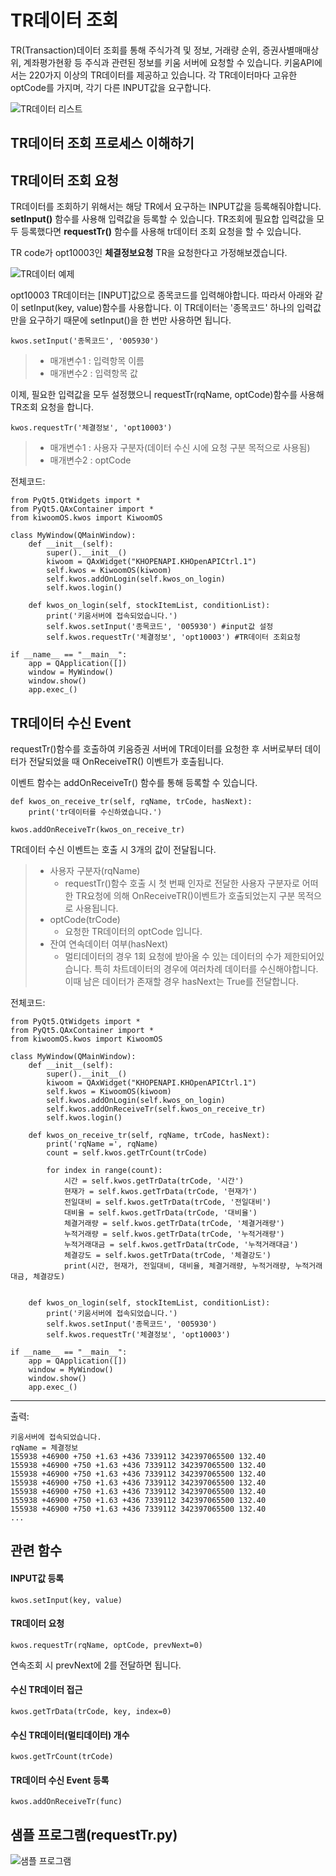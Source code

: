 # TR데이터 조회
TR(Transaction)데이터 조회를 통해 주식가격 및 정보, 거래량 순위, 증권사별매매상위, 계좌평가현황 등 주식과 관련된 정보를 키움 서버에 요청할 수 있습니다.
 키움API에서는 220가지 이상의 TR데이터를 제공하고 있습니다. 각 TR데이터마다 고유한 optCode를 가지며, 각기 다른 INPUT값을 요구합니다. 

![TR데이터 리스트](https://postfiles.pstatic.net/MjAxODA3MjZfMjA3/MDAxNTMyNjAzNTAwMTI5.zv0JvsrSjp9jKCafaGwHBG5ihkHsuWbNJ-Oeb5sB_R4g.Ew6sKckUQtzAmUt2KC_dO-K1ZG2WRB-TI65UKB4CEeYg.PNG.rkdwnsdud555/img2.png?type=w773)

TR데이터 조회 프로세스 이해하기
-----------------------------



TR데이터 조회 요청
-----------------
TR데이터를 조회하기 위해서는 해당 TR에서 요구하는 INPUT값을 등록해줘야합니다. **setInput()** 함수를 사용해 입력값을 등록할 수 있습니다.
 TR조회에 필요합 입력값을 모두 등록했다면 **requestTr()** 함수를 사용해 tr데이터 조회 요청을 할 수 있습니다.

TR code가 opt10003인 **체결정보요청** TR을 요청한다고 가정해보겠습니다. 

![TR데이터 예제](https://postfiles.pstatic.net/MjAxODA3MjZfNTMg/MDAxNTMyNjAzNTAwMTI1.kMltOvd0zsvpNaI7bj0YUyoW6NiEre5kh3dUSOdlsd0g.LlwTFLSW3w_M6QbkJBbq80f_nNfU8ZGDiU3Y1oWL7nAg.PNG.rkdwnsdud555/img3.png?type=w773)

opt10003 TR데이터는 [INPUT]값으로 종목코드를 입력해야합니다. 따라서 아래와 같이 setInput(key, value)함수를 사용합니다. 이 TR데이터는 '종목코드' 하나의 입력값만을 요구하기 때문에 setInput()을 한 번만 사용하면 됩니다.
```
kwos.setInput('종목코드', '005930')
```
> * 매개변수1 : 입력항목 이름
> * 매개변수2 : 입력항목 값


이제, 필요한 입력값을 모두 설정했으니 requestTr(rqName, optCode)함수를 사용해 TR조회 요청을 합니다.
```
kwos.requestTr('체결정보', 'opt10003')
```
> * 매개변수1 : 사용자 구분자(데이터 수신 시에 요청 구분 목적으로 사용됨)
> * 매개변수2 : optCode

전체코드:
```
from PyQt5.QtWidgets import *
from PyQt5.QAxContainer import *
from kiwoomOS.kwos import KiwoomOS

class MyWindow(QMainWindow):
    def __init__(self):
        super().__init__()
        kiwoom = QAxWidget("KHOPENAPI.KHOpenAPICtrl.1")
        self.kwos = KiwoomOS(kiwoom)
        self.kwos.addOnLogin(self.kwos_on_login)
        self.kwos.login()

    def kwos_on_login(self, stockItemList, conditionList):
        print('키움서버에 접속되었습니다.')
        self.kwos.setInput('종목코드', '005930') #input값 설정
        self.kwos.requestTr('체결정보', 'opt10003') #TR데이터 조회요청

if __name__ == "__main__":
    app = QApplication([])
    window = MyWindow()
    window.show()
    app.exec_()
```

TR데이터 수신 Event
------------------
requestTr()함수를 호출하여 키움증권 서버에 TR데이터를 요청한 후 서버로부터 데이터가 전달되었을 때 OnReceiveTR() 이벤트가 호출됩니다.

이벤트 함수는 addOnReceiveTr() 함수를 통해 등록할 수 있습니다.
```
def kwos_on_receive_tr(self, rqName, trCode, hasNext):
    print('tr데이터를 수신하였습니다.')
    
kwos.addOnReceiveTr(kwos_on_receive_tr)
```
TR데이터 수신 이벤트는 호출 시 3개의 값이 전달됩니다.
> * 사용자 구분자(rqName)
>    * requestTr()함수 호출 시 첫 번째 인자로 전달한 사용자 구분자로 어떠한 TR요청에 의해 OnReceiveTR()이벤트가 호출되었는지 구분 목적으로 사용됩니다.
> * optCode(trCode)
>    * 요청한 TR데이터의 optCode 입니다.
> * 잔여 연속데이터 여부(hasNext)
>    * 멀티데이터의 경우 1회 요청에 받아올 수 있는 데이터의 수가 제한되어있습니다. 특히 차트데이터의 경우에 여러차례 데이터를 수신해야합니다. 이때 남은 데이터가 존재할 경우 hasNext는 True를 전달합니다.

전체코드:
```
from PyQt5.QtWidgets import *
from PyQt5.QAxContainer import *
from kiwoomOS.kwos import KiwoomOS

class MyWindow(QMainWindow):
    def __init__(self):
        super().__init__()
        kiwoom = QAxWidget("KHOPENAPI.KHOpenAPICtrl.1")
        self.kwos = KiwoomOS(kiwoom)
        self.kwos.addOnLogin(self.kwos_on_login)
        self.kwos.addOnReceiveTr(self.kwos_on_receive_tr)
        self.kwos.login()

    def kwos_on_receive_tr(self, rqName, trCode, hasNext):
        print('rqName =', rqName)
        count = self.kwos.getTrCount(trCode)

        for index in range(count):
            시간 = self.kwos.getTrData(trCode, '시간')
            현재가 = self.kwos.getTrData(trCode, '현재가')
            전일대비 = self.kwos.getTrData(trCode, '전일대비')
            대비율 = self.kwos.getTrData(trCode, '대비율')
            체결거래량 = self.kwos.getTrData(trCode, '체결거래량')
            누적거래량 = self.kwos.getTrData(trCode, '누적거래량')
            누적거래대금 = self.kwos.getTrData(trCode, '누적거래대금')
            체결강도 = self.kwos.getTrData(trCode, '체결강도')
            print(시간, 현재가, 전일대비, 대비율, 체결거래량, 누적거래량, 누적거래대금, 체결강도)


    def kwos_on_login(self, stockItemList, conditionList):
        print('키움서버에 접속되었습니다.')
        self.kwos.setInput('종목코드', '005930')
        self.kwos.requestTr('체결정보', 'opt10003')

if __name__ == "__main__":
    app = QApplication([])
    window = MyWindow()
    window.show()
    app.exec_()
```

- - -
출력:
```
키움서버에 접속되었습니다.
rqName = 체결정보
155938 +46900 +750 +1.63 +436 7339112 342397065500 132.40
155938 +46900 +750 +1.63 +436 7339112 342397065500 132.40
155938 +46900 +750 +1.63 +436 7339112 342397065500 132.40
155938 +46900 +750 +1.63 +436 7339112 342397065500 132.40
155938 +46900 +750 +1.63 +436 7339112 342397065500 132.40
155938 +46900 +750 +1.63 +436 7339112 342397065500 132.40
155938 +46900 +750 +1.63 +436 7339112 342397065500 132.40
...
```

관련 함수
--------
#### INPUT값 등록
```
kwos.setInput(key, value)
```

#### TR데이터 요청
```
kwos.requestTr(rqName, optCode, prevNext=0)
```
연속조회 시 prevNext에 2를 전달하면 됩니다.

#### 수신 TR데이터 접근
```
kwos.getTrData(trCode, key, index=0)
```

#### 수신 TR데이터(멀티데이터) 개수
```
kwos.getTrCount(trCode)
```

#### TR데이터 수신 Event 등록
```
kwos.addOnReceiveTr(func)
```

샘플 프로그램(requestTr.py)
--------------------------
![샘플 프로그램](https://postfiles.pstatic.net/MjAxODA3MjZfMTAx/MDAxNTMyNjAyMzEwMDAw.EnHewXclSk3AfdeEn6FkFE1oF88pKHllSobz4Kbpqx8g.vF1wHnsLSpiPfACu5yqeAmgVXHoQoC_o6lBTKz2Be98g.PNG.rkdwnsdud555/img.png?type=w773)
